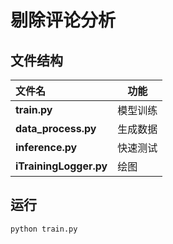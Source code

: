 # 剔除评论分析

## 文件结构

| 文件名                 | 功能     |
| :--------------------- | -------- |
| **train.py**           | 模型训练 |
| **data_process.py**    | 生成数据 |
| **inference.py**       | 快速测试 |
| **iTrainingLogger.py** | 绘图     |

## 运行
```
python train.py
```